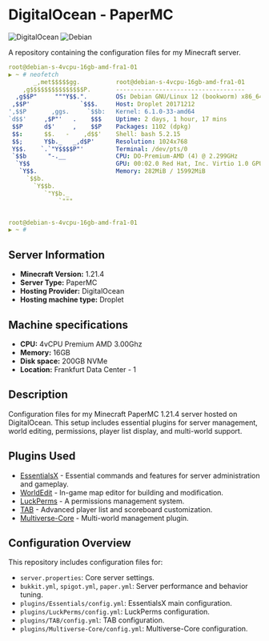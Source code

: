 # DigitalOcean - PaperMC


![DigitalOcean](https://img.shields.io/badge/DigitalOcean-%230167ff.svg?style=for-the-badge&logo=digitalOcean&logoColor=white) ![Debian](https://img.shields.io/badge/Debian-D70A53?style=for-the-badge&logo=debian&logoColor=white)

A repository containing the configuration files for my Minecraft server.  

```yml
root@debian-s-4vcpu-16gb-amd-fra1-01
▶ ~ # neofetch
       _,met$$$$$gg.          root@debian-s-4vcpu-16gb-amd-fra1-01 
    ,g$$$$$$$$$$$$$$$P.       ------------------------------------ 
  ,g$$P"     """Y$$.".        OS: Debian GNU/Linux 12 (bookworm) x86_64 
 ,$$P'              `$$$.     Host: Droplet 20171212 
',$$P       ,ggs.     `$$b:   Kernel: 6.1.0-33-amd64 
`d$$'     ,$P"'   .    $$$    Uptime: 2 days, 1 hour, 17 mins 
 $$P      d$'     ,    $$P    Packages: 1102 (dpkg) 
 $$:      $$.   -    ,d$$'    Shell: bash 5.2.15 
 $$;      Y$b._   _,d$P'      Resolution: 1024x768 
 Y$$.    `.`"Y$$$$P"'         Terminal: /dev/pts/0 
 `$$b      "-.__              CPU: DO-Premium-AMD (4) @ 2.299GHz 
  `Y$$                        GPU: 00:02.0 Red Hat, Inc. Virtio 1.0 GPU 
   `Y$$.                      Memory: 282MiB / 15992MiB 
     `$$b.
       `Y$$b.                                         
          `"Y$b._                                     
              `"""


root@debian-s-4vcpu-16gb-amd-fra1-01
▶ ~ # 
```
## Server Information

*   **Minecraft Version:** 1.21.4
*   **Server Type:** PaperMC
*   **Hosting Provider:** DigitalOcean
*   **Hosting machine type:** Droplet

## Machine specifications

*   **CPU:** 4vCPU Premium AMD 3.00Ghz
*   **Memory:** 16GB
*   **Disk space:** 200GB NVMe
*   **Location:** Frankfurt Data Center - 1

## Description

Configuration files for my Minecraft PaperMC 1.21.4 server hosted on DigitalOcean. This setup includes essential plugins for server management, world editing, permissions, player list display, and multi-world support.

## Plugins Used

*   [EssentialsX](https://essentialsx.net/) - Essential commands and features for server administration and gameplay.
*   [WorldEdit](https://dev.bukkit.org/projects/worldedit) - In-game map editor for building and modification.
*   [LuckPerms](https://luckperms.net/) - A permissions management system.
*   [TAB](https://www.spigotmc.org/resources/tab-1-5-x-1-20-x.57806/) - Advanced player list and scoreboard customization.
*   [Multiverse-Core](https://dev.bukkit.org/projects/multiverse-core) - Multi-world management plugin.

## Configuration Overview

This repository includes configuration files for:

*   `server.properties`: Core server settings.
*   `bukkit.yml`, `spigot.yml`, `paper.yml`: Server performance and behavior tuning.
*   `plugins/Essentials/config.yml`: EssentialsX main configuration.
*   `plugins/LuckPerms/config.yml`: LuckPerms configuration.
*   `plugins/TAB/config.yml`: TAB configuration.
*   `plugins/Multiverse-Core/config.yml`: Multiverse-Core configuration.
